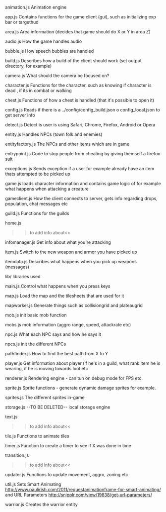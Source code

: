 animation.js
Animation engine

app.js
Contains functions for the game client (gui), such as initializing exp
bar or targethud

area.js
Area information (decides that game should do X or Y in area Z)

audio.js
How the game handles audio

bubble.js
How speech bubbles are handled

build.js
Describes how a build of the client should work (set output directory,
for example)

camera.js
What should the camera be focused on?

character.js
Functions for the character, such as knowing if character is dead , if
its in combat or walking

chest.js
Functions of how a chest is handled (that it's possible to open it)

config.js
Reads if there is a ../config/config_build.json o config_local.json to
get server info

detect.js
Detect is user is using Safari, Chrome, Firefox, Android or Opera

entity.js
Handles NPCs (town folk and enemies)

entityfactory.js
The NPCs and other items which are in game

entrypoint.js
Code to stop people from cheating by giving themself a firefox suit

exceptions.js
Sends exception if a user for example already have an item thats
attempted to be picked up

game.js
loads character information and contains game logic of for example what
happens when attacking a creature

gameclient.js
How the client connects to server, gets info regarding drops,
population, chat messages etc

guild.js
Functions for the guilds

home.js
>>to add info about<<

infomanager.js
Get info about what you're attacking

item.js
Switch to the new weapon and armor you have picked up

itemdata.js
Describes what happens when you pick up weapons (messages)

lib/
libraries used

main.js
Control what happens when you press keys

map.js
Load the map and the tilesheets that are used for it

mapworker.js
Generate things such as collisiongrid and plateaugrid

mob.js
init basic mob function

mobs.js
mob information (aggro range, speed, attackrate etc)

npc.js
What each NPC says and how he says it

npcs.js
init the different NPCs

pathfinder.js
How to find the best path from X to Y

player.js
Get information about player (if he's in a guild, what rank item he is
wearing, if he is moving towards loot etc

renderer.js
Rendering engine - can tun on debug mode for FPS etc.

sprite.js
Sprite functions - generate dynamic damage sprites for example.

sprites.js
The different sprites in-game

storage.js
--TO BE DELETED-- local storage engine

text.js
>>to add info about<<

tile.js
Functions to animate tiles

timer.js
Function to create a timer to see if X was done in time

transition.js
>>to add info about<<

updater.js
Functions to update movement, aggro, zoning etc

util.js
Sets Smart Animating 
http://www.paulirish.com/2011/requestanimationframe-for-smart-animating/
and URL Parameters
http://snipplr.com/view/19838/get-url-parameters/

warrior.js
Creates the warrior entity

